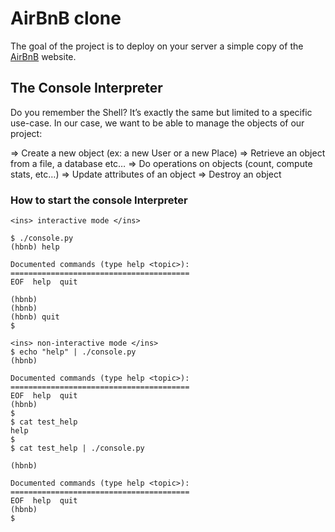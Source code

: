 # AirBnB clone

The goal of the project is to deploy on your server a simple copy of the [AirBnB]("https://www.airbnb.com/")  website.

## The Console Interpreter

Do you remember the Shell? It’s exactly the same but limited to a specific use-case. In our case, we want to be able to manage the objects of our project:

=> Create a new object (ex: a new User or a new Place)
=> Retrieve an object from a file, a database etc…
=> Do operations on objects (count, compute stats, etc…)
=> Update attributes of an object
=> Destroy an object

### How to start the console Interpreter
    
    <ins> interactive mode </ins>

    $ ./console.py
    (hbnb) help
    
    Documented commands (type help <topic>):
    ========================================
    EOF  help  quit

    (hbnb) 
    (hbnb) 
    (hbnb) quit
    $

    <ins> non-interactive mode </ins>
    $ echo "help" | ./console.py
    (hbnb)

    Documented commands (type help <topic>):
    ========================================
    EOF  help  quit
    (hbnb)
    $
    $ cat test_help
    help
    $
    $ cat test_help | ./console.py

    (hbnb)

    Documented commands (type help <topic>):
    ========================================
    EOF  help  quit
    (hbnb)
    $
